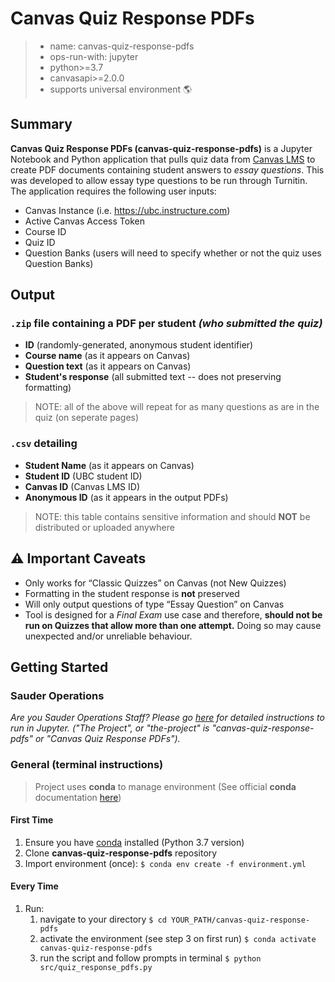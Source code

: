 # Canvas Quiz Response PDFs

> - name: canvas-quiz-response-pdfs
> - ops-run-with: jupyter
> - python>=3.7
> - canvasapi>=2.0.0
> - supports universal environment 🌎

## Summary

**Canvas Quiz Response PDFs (canvas-quiz-response-pdfs)** is a Jupyter Notebook and Python application that pulls quiz data from [Canvas LMS](https://github.com/instructure/canvas-lms) to create PDF documents containing student answers to _essay questions_. This was developed to allow essay type questions to be run through Turnitin. The application requires the following user inputs:

- Canvas Instance (i.e. https://ubc.instructure.com)
- Active Canvas Access Token
- Course ID
- Quiz ID
- Question Banks (users will need to specify whether or not the quiz uses Question Banks)

## Output

### `.zip` file containing a PDF per student _(who submitted the quiz)_

- **ID** (randomly-generated, anonymous student identifier)
- **Course name** (as it appears on Canvas)
- **Question text** (as it appears on Canvas)
- **Student's response** (all submitted text -- does not preserving formatting)

> NOTE: all of the above will repeat for as many questions as are in the quiz (on seperate pages)

### `.csv` detailing

- **Student Name** (as it appears on Canvas)
- **Student ID** (UBC student ID)
- **Canvas ID** (Canvas LMS ID)
- **Anonymous ID** (as it appears in the output PDFs)

> NOTE: this table contains sensitive information and should **NOT** be distributed or uploaded anywhere

## :warning: Important Caveats

- Only works for “Classic Quizzes” on Canvas (not New Quizzes)
- Formatting in the student response is **not** preserved
- Will only output questions of type “Essay Question” on Canvas
- Tool is designed for a _Final Exam_ use case and therefore, **should not be run on Quizzes that allow more than one attempt.** Doing so may cause unexpected and/or unreliable behaviour.

## Getting Started

### Sauder Operations

_Are you Sauder Operations Staff? Please go [here](https://github.com/saud-learning-services/instructions-and-other-templates/blob/main/docs/running-instructions.md) for detailed instructions to run in Jupyter. ("The Project", or "the-project" is "canvas-quiz-response-pdfs" or "Canvas Quiz Response PDFs")._

### General (terminal instructions)

> Project uses **conda** to manage environment (See official **conda** documentation [here](https://docs.conda.io/projects/conda/en/latest/user-guide/tasks/manage-environments.html#creating-an-environment-from-an-environment-yml-file))

#### First Time

1. Ensure you have [conda](https://docs.conda.io/projects/conda/en/latest/user-guide/install/index.html) installed (Python 3.7 version)
1. Clone **canvas-quiz-response-pdfs** repository
1. Import environment (once): `$ conda env create -f environment.yml`

#### Every Time

1. Run:
   1. navigate to your directory `$ cd YOUR_PATH/canvas-quiz-response-pdfs`
   1. activate the environment (see step 3 on first run) `$ conda activate canvas-quiz-response-pdfs`
   1. run the script and follow prompts in terminal `$ python src/quiz_response_pdfs.py`
